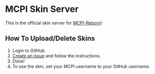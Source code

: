 # MCPI Skin Server
This is the official skin server for [MCPI-Reborn](https://gitea.thebrokenrail.com/minecraft-pi-reborn/minecraft-pi-reborn)!

## How To Upload/Delete Skins
1. Login to GitHub.
2. [Create an issue](https://github.com/MCPI-Revival/Skins/issues/new/choose) and follow the instructions.
3. Done!
4. To use the skin, set your MCPI username to your GitHub username.